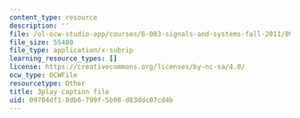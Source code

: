 ```yaml
---
content_type: resource
description: ''
file: /ol-ocw-studio-app/courses/6-003-signals-and-systems-fall-2011/09704df18db6799f5b08d83ddc07cd4b_MRy8xxvsZA4.srt
file_size: 55480
file_type: application/x-subrip
learning_resource_types: []
license: https://creativecommons.org/licenses/by-nc-sa/4.0/
ocw_type: OCWFile
resourcetype: Other
title: 3play caption file
uid: 09704df1-8db6-799f-5b08-d83ddc07cd4b
---
```

